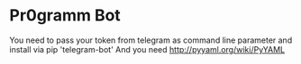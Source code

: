 # Pr0gramm Bot

You need to pass your token from telegram as command line parameter and install via pip 'telegram-bot'
And you need http://pyyaml.org/wiki/PyYAML